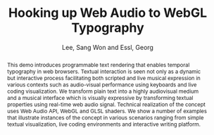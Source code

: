 --- 
  title: "Hooking up Web Audio to WebGL Typography" 
  abstract: "This demo introduces programmable text rendering that enables temporal typography in web browsers. Textual interaction is seen not only as a dynamic but interactive process facilitating both scripted and live musical expression in various contexts such as audio-visual performance using keyboards and live coding visualization. We transform plain text into a highly audiovisual medium and a musical interface which is visually expressive by transforming textual properties using real-time web audio signal. Technical realization of the concept uses Web Audio API, WebGL and GLSL shaders. We show a number of examples that illustrate instances of the concept in various scenarios ranging from simple textual visualization, live coding environments and interactive writing platform." 
  address: "Atlanta, Georgia" 
  author: "Lee, Sang Won and Essl, Georg" 
  booktitle: "Proceedings of the International Web Audio Conference" 
  editor: "Freeman, Jason and Lerch, Alexander and Paradis, Matthew" 
  month: "Proceedings of the International Web Audio Conference"
  pages: "48109" 
  publisher: "Georgia Tech" 
  series: "WAC '16"
  type: "Demo"  
  year: "2016" 
  id: "2016_EA_68" 
  tags: year2016 
  pdflink: /_data/papers/pdf/2016/2016_68.pdf
  ISSN: Can't find it!
---